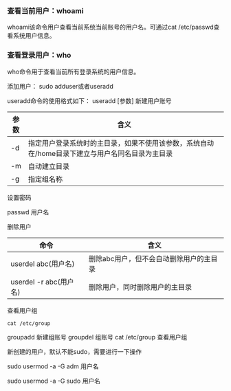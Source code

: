 ### 查看当前用户：whoami

whoami该命令用户查看当前系统当前账号的用户名。可通过cat /etc/passwd查看系统用户信息。

### 查看登录用户：who

who命令用于查看当前所有登录系统的用户信息。



添加用户： sudo adduser或者useradd

useradd命令的使用格式如下： useradd [参数] 新建用户账号

| 参数 | 含义                                                         |
| ---- | ------------------------------------------------------------ |
| -d   | 指定用户登录系统时的主目录，如果不使用该参数，系统自动在/home目录下建立与用户名同名目录为主目录 |
| -m   | 自动建立目录                                                 |
| -g   | 指定组名称                                                   |

设置密码

passwd 用户名

删除用户

| 命令                   | 含义                                    |
| ---------------------- | --------------------------------------- |
| userdel abc(用户名)    | 删除abc用户，但不会自动删除用户的主目录 |
| userdel -r abc(用户名) | 删除用户，同时删除用户的主目录          |


查看用户组
```
cat /etc/group
```
groupadd 新建组账号 groupdel 组账号 cat /etc/group 查看用户组

新创建的用户，默认不能sudo，需要进行一下操作

sudo usermod -a -G adm 用户名

sudo usermod -a -G sudo 用户名
